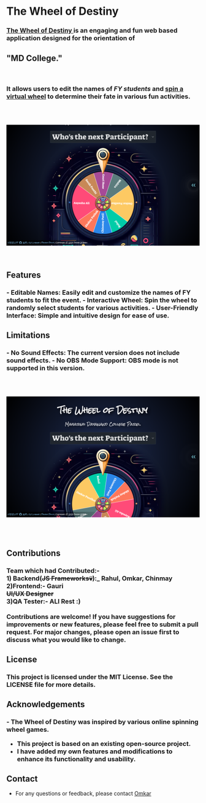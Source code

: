 
# The Wheel of Destiny
<u><h3>The Wheel of Destiny </u> is an engaging and fun web based application designed for the orientation of</h3> <h2><b>"MD College."</b></h2>
<br>
<h3>It allows users to edit the names of <i>FY students</i> and <u>spin a virtual wheel</u> to determine their fate in various fun activities.
</h3>
<br><br>

![Alt text](img/img1.png)

<br>

## Features
<h3>
 - Editable Names: Easily edit and customize the names of FY students to fit the event.
- Interactive Wheel: Spin the wheel to randomly select students for various activities.
- User-Friendly Interface: Simple and intuitive design for ease of use. </h3>

## Limitations
<h3>
- No Sound Effects: The current version does not include sound effects.
- No OBS Mode Support: OBS mode is not supported in this version.
</h3>
<br>
<br>

![Alt text](img/img2.png)


<br>
<br>

## Contributions
<h3>
 Team which had Contributed:-<br>
1) Backend(<strike>JS Frameworks💀</strike>):_ Rahul, Omkar, Chinmay<br>
2)Frontend:- Gauri<br>
<strike>UI/UX Designer</strike><br>
3)QA Tester:- ALl Rest :)<br>
 <br>
Contributions are welcome! If you have suggestions for improvements or new features, please feel free to submit a pull request. For major changes, please open an issue first to discuss what you would like to change.</h3>


## License

<h3>
This project is licensed under the MIT License. See the LICENSE file for more details.</h3>

## Acknowledgements
<h3>
- The Wheel of Destiny was inspired by various online spinning wheel games.

- This project is based on an existing open-source project. 
- I have added my own features and modifications to enhance its functionality and usability.</h3>

## Contact

- For any questions or feedback, please contact <a href="mailto:omkarparelkar2006@gmail.com">Omkar</a>

